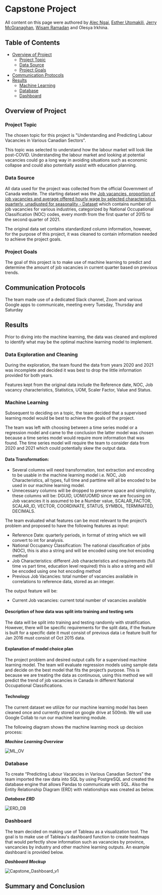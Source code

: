 # Capstone Project

All content on this page were authored by [Alec Ngai](https://github.com/alecngai), [Esther Utomakili](https://github.com/EstherUto), [Jerry McGranaghan](https://github.com/JerryMcG), [Wisam Ramadan](https://github.com/WisamRamadan) and Olesya Irkhina.

## Table of Contents
- [Overview of Project](#overview-of-project)
  * [Project Topic](#project-topic)
  * [Data Source](#data-source)
  * [Project Goals](#project-goals)
- [Communication Protocols](#communication-protocols)
- [Results](#results)
  * [Machine Learning](#machine-learning)
  * [Database](#database)
  * [Dashboard](#dashboard)

## Overview of Project

### Project Topic

The chosen topic for this project is "Understanding and Predicting Labour Vacancies in Various Canadian Sectors".

This topic was selected to understand how the labour market will look like post-COVID. Understanding the labour market and looking at potential vacancies could go a long way in avoiding situations such as economic collapse and could also potentially assist with education planning.

### Data Source

All data used for the project was collected from the official Government of Canada website. The starting dataset was the [Job vacancies, proportion of job vacancies and average offered hourly wage by selected characteristics, quarterly, unadjusted for seasonality - Dataset](https://open.canada.ca/data/en/dataset/67f90ff0-12ea-429a-99a6-7b41c73863a0/resource/2cfa6a73-0b66-4b6e-a07b-7285f0ea774c) which contains number of job vacancies for various industries, categorized by National Occupational Classification (NOC) codes, every month from the first quarter of 2015 to the second quarter of 2021.

The original data set contains standardized column information, however, for the purpose of this project, it was cleaned to contain information needed to achieve the project goals. 

### Project Goals

The goal of this project is to make use of machine learning to predict and determine the amount of job vacancies in current quarter based on previous trends.

## Communication Protocols

The team made use of a dedicated Slack channel, Zoom and various Google apps to communicate, meeting every Tuesday, Thursday and Saturday

## Results

Prior to diving into the machine learning, the data was cleaned and explored to identify what may be the optimal machine learning model to implement.

### Data Exploration and Cleaning

During the exploration, the team found the data from years 2020 and 2021 was incomplete and decided it was best to drop the little information provided for both years. 

Features kept from the original data include the Reference date, NOC, Job vacancy characteristics, Statistics, UOM, Scaler Factor, Value and Status.

### Machine Learning

Subsequent to deciding on a topic, the team decided that a supervised learning model would be best to achieve the goals of the project. 

The team was left with choosing between a time series model or a regression model and came to the conclusion the latter model was chosen because a time series model would require more information that was found. The time series model will require the team to consider data from 2020 and 2021 which could potentially skew the output data.

#### Data Transformation:
* Several columns will need transformation, text extraction and encoding to be usable in the machine learning model i.e. NOC, Job Characteristics, all types, full time and parttime will all be encoded to be used in our machine learning model. 
* Unnecessary columns will be dropped to preserve space and simplicity, these columns will be: DGUID, UOM/UOMID since we are focusing on Job vacancies it is assumed to be a Number value, SCALAR_FACTOR, SCALAR_ID, VECTOR, COORDINATE, STATUS, SYMBOL, TERMINATED, DECIMALS.  


The team evaluated what features can be most relevant to the project’s problem and proposed to have the following features as input:

*	Reference Date: quarterly periods, in format of string which we will convert to int for analysis. 
*	National Occupancy Classification: The national classification of jobs (NOC), this is also a string and will be encoded using one hot encoding method
* Job Characteristics: different Job characteristics and requirements (full time vs part time, education level required) this is also a string and will be encoded using one hot encoding method
* Previous Job Vacancies: total number of vacancies available in correlations to reference data, stored as an integer. 

The output feature will be:

* Current Job vacancies: current total number of vacancies available 

#### Description of how data was split into training and testing sets

The data will be split into training and testing randomly with stratification. However, there will be specific requirements for the split data, if the feature is built for a specific date it must consist of previous data i.e feature built for Jan 2016 must consist of Oct 2015 data. 

#### Explanation of model choice plan

The project problem and desired output calls for a supervised machine learning model. The team will evaluate regression models using sample data and decide on the best model that fits the project’s purpose. This is because we are treating the data as continuous, using this method we will predict the trend of job vacancies in Canada in different National Occupational Classifications. 

#### Technology 

The current dataset we utilize for our machine learning model has been cleaned once and currently stored on google drive at 500mb. We will use Google Collab to run our machine learning module. 


The following diagram shows the machine learning mock up decision process:

**_Machine Learning Overview_**

![ML_OV](https://raw.githubusercontent.com/alecngai/Data_Capstone_2021_Group_3/main/Machine_Learning/Resources/Machine_Learning_Flow_Chart.png)

### Database
 
To create “Predicting Labour Vacancies in Various Canadian Sectors” the team imported the raw data into SQL by using PostgreSQL and created the database engine that allows Pandas to communicate with SQL. 
Also the Entity Relationship Diagram (ERD) with relationships was created as below.

**_Database ERD_**

![ERD_DB](https://user-images.githubusercontent.com/86085601/140614511-1427f635-9ce5-45d7-8238-4f3b1daa528c.jpg)

### Dashboard

The team decided on making use of Tableau as a visualization tool. The goal is to make use of Tableau's dashboard function to create heatmaps that would perfectly show information such as vacancies by province, vancancies by industry and other machine learning outputs. An example dashboard is provided below.

**_Dashboard Mockup_**

![Capstone_Dashboard_v1](https://user-images.githubusercontent.com/86085601/140632658-7f032709-a3c6-4db3-8fbc-460220f0230c.png)


## Summary and Conclusion

